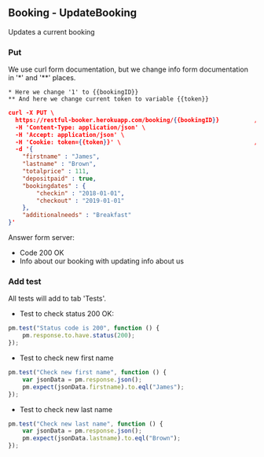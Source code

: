 ## Booking - UpdateBooking<br>
Updates a current booking
### Put
We use curl form documentation, but we change info form documentation in '*' and '**' places.
```
* Here we change '1' to {{bookingID}}
** And here we change current token to variable {{token}}
```
```json
curl -X PUT \
  https://restful-booker.herokuapp.com/booking/{{bookingID}}          //*
  -H 'Content-Type: application/json' \
  -H 'Accept: application/json' \
  -H 'Cookie: token={{token}}' \                                      //**
  -d '{
    "firstname" : "James",
    "lastname" : "Brown",
    "totalprice" : 111,
    "depositpaid" : true,
    "bookingdates" : {
        "checkin" : "2018-01-01",
        "checkout" : "2019-01-01"
    },
    "additionalneeds" : "Breakfast"
}'
```
Answer form server:
* Code 200 OK
* Info about our booking with updating info about us

### Add test<br>
All tests will add to tab 'Tests'.

* Test to check status 200 OK:
```js
pm.test("Status code is 200", function () {
    pm.response.to.have.status(200);
});
```

* Test to check new first name
```js
pm.test("Check new first name", function () {
    var jsonData = pm.response.json();
    pm.expect(jsonData.firstname).to.eql("James");
});
```

* Test to check new last name
```js
pm.test("Check new last name", function () {
    var jsonData = pm.response.json();
    pm.expect(jsonData.lastname).to.eql("Brown");
});
```